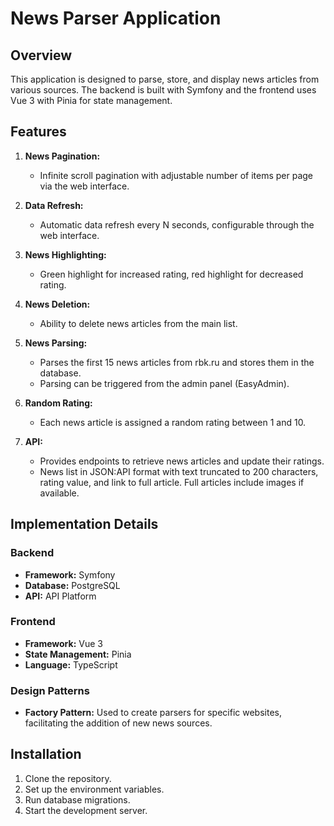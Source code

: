 # News Parser Application

## Overview
This application is designed to parse, store, and display news articles from various sources. The backend is built with Symfony and the frontend uses Vue 3 with Pinia for state management.

## Features
1. **News Pagination:**
   - Infinite scroll pagination with adjustable number of items per page via the web interface.
   
2. **Data Refresh:**
   - Automatic data refresh every N seconds, configurable through the web interface.
   
3. **News Highlighting:**
   - Green highlight for increased rating, red highlight for decreased rating.
   
4. **News Deletion:**
   - Ability to delete news articles from the main list.
   
5. **News Parsing:**
   - Parses the first 15 news articles from rbk.ru and stores them in the database.
   - Parsing can be triggered from the admin panel (EasyAdmin).
   
6. **Random Rating:**
   - Each news article is assigned a random rating between 1 and 10.
   
7. **API:**
   - Provides endpoints to retrieve news articles and update their ratings.
   - News list in JSON:API format with text truncated to 200 characters, rating value, and link to full article. Full articles include images if available.

## Implementation Details

### Backend
- **Framework:** Symfony
- **Database:** PostgreSQL
- **API:** API Platform

### Frontend
- **Framework:** Vue 3
- **State Management:** Pinia
- **Language:** TypeScript

### Design Patterns
- **Factory Pattern:** Used to create parsers for specific websites, facilitating the addition of new news sources.

## Installation
1. Clone the repository.
2. Set up the environment variables.
3. Run database migrations.
4. Start the development server.

